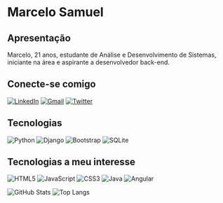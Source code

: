 # Marcelo Samuel
## Apresentação
Marcelo, 21 anos, estudante de Análise e Desenvolvimento de Sistemas, iniciante na área e aspirante a desenvolvedor back-end.

## Conecte-se comigo
[![LinkedIn](https://img.shields.io/badge/linkedin-%230077B5.svg?style=for-the-badge&logo=linkedin&logoColor=white)](https://www.linkedin.com/in/marcelo-costa-38829a188/)
[![Gmail](https://img.shields.io/badge/Gmail-D14836?style=for-the-badge&logo=gmail&logoColor=white)](mailto:marcelosamu2002@gmail.com)
[![Twitter](https://img.shields.io/badge/Twitter-%231DA1F2.svg?style=for-the-badge&logo=Twitter&logoColor=white)](https://twitter.com/sonhos_sen98624)


## Tecnologias
![Python](https://img.shields.io/badge/python-3670A0?style=for-the-badge&logo=python&logoColor=ffdd54)
![Django](https://img.shields.io/badge/django-%23092E20.svg?style=for-the-badge&logo=django&logoColor=white)
![Bootstrap](https://img.shields.io/badge/bootstrap-%238511FA.svg?style=for-the-badge&logo=bootstrap&logoColor=white)
![SQLite](https://img.shields.io/badge/SQLite-white?style=for-the-badge&logo=sqlite&logoColor=blue)

## Tecnologias a meu interesse
![HTML5](https://img.shields.io/badge/HTML5-000?style=for-the-badge&logo=html5)
![JavaScript](https://img.shields.io/badge/JavaScript-000?style=for-the-badge&logo=javascript)
![CSS3](https://img.shields.io/badge/CSS3-000?style=for-the-badge&logo=css3&logoColor=264CE4)
![Java](https://img.shields.io/badge/Java-000?style=for-the-badge&logo=java)
![Angular](https://img.shields.io/badge/Angular-fff?style=for-the-badge&logo=angular&logoColor=C3002F)


![GitHub Stats](https://github-readme-stats.vercel.app/api?username=SENHORDOSSONHOS1&theme=transparent&bg_color=000&border_color=30A3DC&show_icons=true&icon_color=30A3DC&title_color=E94D5F&text_color=FFF)
![Top Langs](https://github-readme-stats-git-masterrstaa-rickstaa.vercel.app/api/top-langs/?username=SENHORDOSSONHOS1&bg_color=000&border_color=30A3DC&title_color=E94D5F&text_color=FFF)
